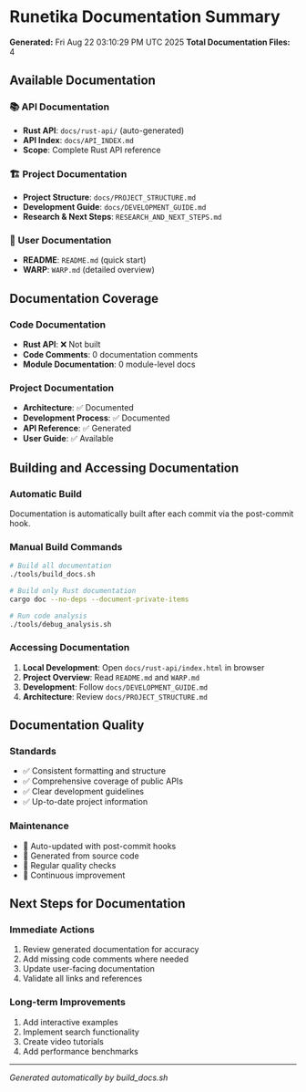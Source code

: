 # Runetika Documentation Summary

**Generated:** Fri Aug 22 03:10:29 PM UTC 2025
**Total Documentation Files:** 4

## Available Documentation

### 📚 API Documentation
- **Rust API**: `docs/rust-api/` (auto-generated)
- **API Index**: `docs/API_INDEX.md`
- **Scope**: Complete Rust API reference

### 🏗️ Project Documentation
- **Project Structure**: `docs/PROJECT_STRUCTURE.md`
- **Development Guide**: `docs/DEVELOPMENT_GUIDE.md`
- **Research & Next Steps**: `RESEARCH_AND_NEXT_STEPS.md`

### 📖 User Documentation
- **README**: `README.md` (quick start)
- **WARP**: `WARP.md` (detailed overview)

## Documentation Coverage

### Code Documentation
- **Rust API**: ❌ Not built
- **Code Comments**: 0 documentation comments
- **Module Documentation**: 0 module-level docs

### Project Documentation
- **Architecture**: ✅ Documented
- **Development Process**: ✅ Documented
- **API Reference**: ✅ Generated
- **User Guide**: ✅ Available

## Building and Accessing Documentation

### Automatic Build
Documentation is automatically built after each commit via the post-commit hook.

### Manual Build Commands
```bash
# Build all documentation
./tools/build_docs.sh

# Build only Rust documentation
cargo doc --no-deps --document-private-items

# Run code analysis
./tools/debug_analysis.sh
```

### Accessing Documentation
1. **Local Development**: Open `docs/rust-api/index.html` in browser
2. **Project Overview**: Read `README.md` and `WARP.md`
3. **Development**: Follow `docs/DEVELOPMENT_GUIDE.md`
4. **Architecture**: Review `docs/PROJECT_STRUCTURE.md`

## Documentation Quality

### Standards
- ✅ Consistent formatting and structure
- ✅ Comprehensive coverage of public APIs
- ✅ Clear development guidelines
- ✅ Up-to-date project information

### Maintenance
- 🔄 Auto-updated with post-commit hooks
- 🔄 Generated from source code
- 🔄 Regular quality checks
- 🔄 Continuous improvement

## Next Steps for Documentation

### Immediate Actions
1. Review generated documentation for accuracy
2. Add missing code comments where needed
3. Update user-facing documentation
4. Validate all links and references

### Long-term Improvements
1. Add interactive examples
2. Implement search functionality
3. Create video tutorials
4. Add performance benchmarks

---

*Generated automatically by build_docs.sh*
